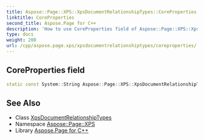 ```yaml
---
title: Aspose::Page::XPS::XpsDocumentRelationshipTypes::CoreProperties field
linktitle: CoreProperties
second_title: Aspose.Page for C++
description: 'How to use CoreProperties field of Aspose::Page::XPS::XpsDocumentRelationshipTypes class in C++.'
type: docs
weight: 200
url: /cpp/aspose.page.xps/xpsdocumentrelationshiptypes/coreproperties/
---
```

## CoreProperties field




```cpp
static const System::String Aspose::Page::XPS::XpsDocumentRelationshipTypes::CoreProperties
```

## See Also

* Class [XpsDocumentRelationshipTypes](../)
* Namespace [Aspose::Page::XPS](../../)
* Library [Aspose.Page for C++](../../../)
